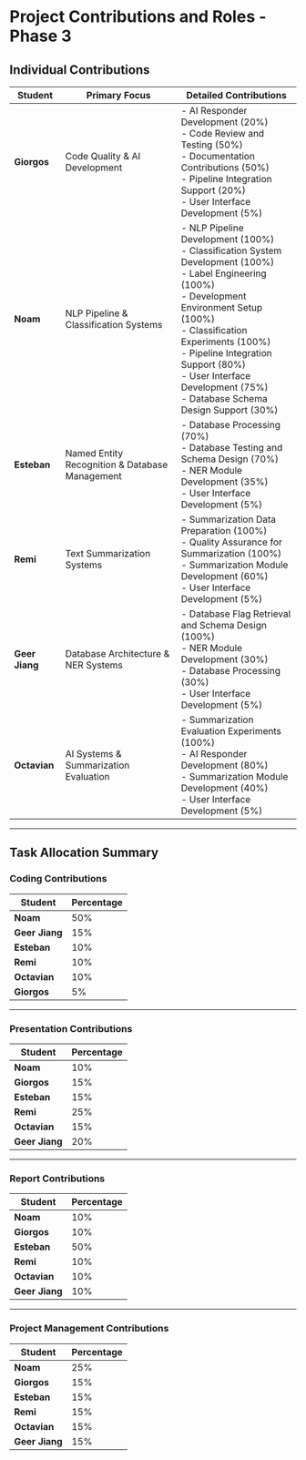 # Project Contributions and Roles - Phase 3

## Individual Contributions

| **Student**    | **Primary Focus**                              | **Detailed Contributions**                                                                                                                                                                                                                                                                                             |
| -------------- | ---------------------------------------------- | ---------------------------------------------------------------------------------------------------------------------------------------------------------------------------------------------------------------------------------------------------------------------------------------------------------------------- |
| **Giorgos**    | Code Quality & AI Development                  | - AI Responder Development (20%)<br>- Code Review and Testing (50%)<br>- Documentation Contributions (50%)<br>- Pipeline Integration Support (20%)<br>- User Interface Development (5%)                                                                                                                                |
| **Noam**       | NLP Pipeline & Classification Systems          | - NLP Pipeline Development (100%)<br>- Classification System Development (100%)<br>- Label Engineering (100%)<br>- Development Environment Setup (100%)<br>- Classification Experiments (100%)<br>- Pipeline Integration Support (80%)<br>- User Interface Development (75%)<br>- Database Schema Design Support (30%) |
| **Esteban**    | Named Entity Recognition & Database Management | - Database Processing (70%)<br>- Database Testing and Schema Design (70%)<br>- NER Module Development (35%)<br>- User Interface Development (5%)                                                                                                                                                                       |
| **Remi**       | Text Summarization Systems                     | - Summarization Data Preparation (100%)<br>- Quality Assurance for Summarization (100%)<br>- Summarization Module Development (60%)<br>- User Interface Development (5%)                                                                                                                                               |
| **Geer Jiang** | Database Architecture & NER Systems            | - Database Flag Retrieval and Schema Design (100%)<br>- NER Module Development (30%)<br>- Database Processing (30%)<br>- User Interface Development (5%)                                                                                                                                                               |
| **Octavian**   | AI Systems & Summarization Evaluation          | - Summarization Evaluation Experiments (100%)<br>- AI Responder Development (80%)<br>- Summarization Module Development (40%)<br>- User Interface Development (5%)                                                                                                                                                     |

---

## Task Allocation Summary

### Coding Contributions

| **Student**    | **Percentage** |
| -------------- | -------------- |
| **Noam**       | 50%            |
| **Geer Jiang** | 15%            |
| **Esteban**    | 10%            |
| **Remi**       | 10%            |
| **Octavian**   | 10%            |
| **Giorgos**    | 5%             |

---

### Presentation Contributions

| **Student**    | **Percentage** |
| -------------- | -------------- |
| **Noam**       | 10%            |
| **Giorgos**    | 15%            |
| **Esteban**    | 15%            |
| **Remi**       | 25%            |
| **Octavian**   | 15%            |
| **Geer Jiang** | 20%            |

---

### Report Contributions

| **Student**    | **Percentage** |
| -------------- | -------------- |
| **Noam**       | 10%            |
| **Giorgos**    | 10%            |
| **Esteban**    | 50%            |
| **Remi**       | 10%            |
| **Octavian**   | 10%            |
| **Geer Jiang** | 10%            |

---

### Project Management Contributions

| **Student**    | **Percentage** |
| -------------- | -------------- |
| **Noam**       | 25%            |
| **Giorgos**    | 15%            |
| **Esteban**    | 15%            |
| **Remi**       | 15%            |
| **Octavian**   | 15%            |
| **Geer Jiang** | 15%            |

